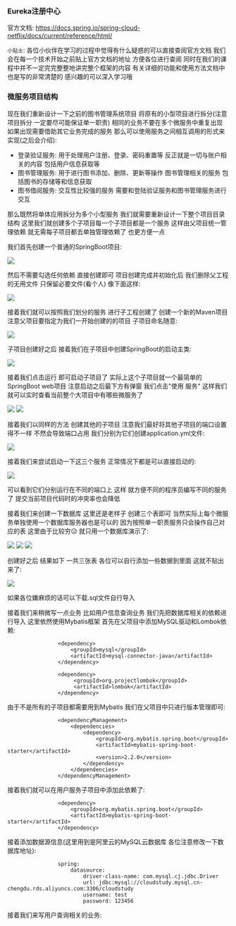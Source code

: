 ### Eureka注册中心
官方文档: https://docs.spring.io/spring-cloud-netflix/docs/current/reference/html/

`小贴士`: 各位小伙伴在学习的过程中觉得有什么疑惑的可以直接查阅官方文档 我们会在每一个技术开始之前贴上官方文档的地址 方便各位进行查阅
同时在我们的课程中并不一定完完整整地讲完整个框架的内容 有关详细的功能和使用方法文档中也是写的非常清楚的 感兴趣的可以深入学习哦

### 微服务项目结构
现在我们重新设计一下之前的图书管理系统项目 将原有的小型项目进行拆分(注意项目拆分 一定要尽可能保证单一职责)
相同的业务不要在多个微服务中重复出现 如果出现需要借助其它业务完成的服务 那么可以使用服务之间相互调用的形式来实现(之后会介绍):
- 登录验证服务: 用于处理用户注册、登录、密码重置等 反正就是一切与账户相关的内容 包括用户信息获取等
- 图书管理服务: 用于进行图书添加、删除、更新等操作 图书管理相关的服务 包括图书的存储等和信息获取
- 图书借阅服务: 交互性比较强的服务 需要和登陆验证服务和图书管理服务进行交互

那么既然将单体应用拆分为多个小型服务 我们就需要重新设计一下整个项目目录结构 这里我们就创建多个子项目每一个子项目都是一个服务
这样由父项目统一管理依赖 就无需每子项目都去单独管理依赖了 也更方便一点

我们首先创建一个普通的SpringBoot项目:

<img src="https://fast.itbaima.net/2023/03/06/8qH2jhtfvacbXMw.png">

然后不需要勾选任何依赖 直接创建即可 项目创建完成并初始化后 我们删除父工程的无用文件 只保留必要文件(看个人) 像下面这样:

<img src="https://fast.itbaima.net/2023/03/06/DobOruSEf3PKYyI.png">

接着我们就可以按照我们划分的服务 进行子工程创建了 创建一个新的Maven项目 注意父项目要指定为我们一开始创建的的项目 子项目命名随意:

<img src="https://fast.itbaima.net/2023/03/06/mFvb6c34pILHfn7.png">

子项目创建好之后 接着我们在子项目中创建SpringBoot的启动主类:

<img src="https://fast.itbaima.net/2023/03/06/fo4FYOqe3vxSAZc.png">

接着我们点击运行 即可启动子项目了 实际上这个子项目就一个最简单的SpringBoot web项目 注意启动之后最下方有弹窗
我们点击"使用 服务" 这样我们就可以实时查看当前整个大项目中有哪些微服务了

<img src="https://fast.itbaima.net/2023/03/06/gf4iAMnUwvjR2WX.png">

<img src="https://fast.itbaima.net/2023/03/06/C1jah7NwT4GgJdX.png">

接着我们以同样的方法 创建其他的子项目 注意我们最好将其他子项目的端口设置得不一样 不然会导致端口占用 我们分别为它们创建application.yml文件:

<img src="https://fast.itbaima.net/2023/03/06/E9x27lSeOfMhrHt.png">

接着我们来尝试启动一下这三个服务 正常情况下都是可以直接启动的:

<img src="https://fast.itbaima.net/2023/03/06/nM4ld9jyKzVT3Y5.png">

可以看到它们分别运行在不同的端口上 这样 就方便不同的程序员编写不同的服务了 提交当前项目代码时的冲突率也会降低

接着我们来创建一下数据库 这里还是老样子 创建三个表即可 当然实际上每个微服务单独使用一个数据库服务器也是可以的
因为按照单一职责服务只会操作自己对应的表 这里由于比较穷😥 就只用一个数据库演示了:

<img src="https://fast.itbaima.net/2023/03/06/YewLSsGbTj8aykE.png">

<img src="https://fast.itbaima.net/2023/03/06/KcRX57MGWVLlNqT.png">

<img src="https://fast.itbaima.net/2023/03/06/XjmGn3DbqVKk6Cd.png">

创建好之后 结果如下 一共三张表 各位可以自行添加一些数据到里面 这就不贴出来了:

<img src="https://fast.itbaima.net/2023/03/06/ac76NjHY5byeknP.png">

如果各位嫌麻烦的话可以下载.sql文件自行导入

接着我们来稍微写一点业务 比如用户信息查询业务 我们先把数据库相关的依赖进行导入 这里依然使用Mybatis框架 首先在父项目中添加MySQL驱动和Lombok依赖:

                    <dependency>
                        <groupId>mysql</groupId>
                        <artifactId>mysql-connector-java</artifactId>
                    </dependency>
                    
                    <dependency>
                         <groupId>org.projectlombok</groupId>
                         <artifactId>lombok</artifactId>
                    </dependency>

由于不是所有的子项目都需要用到Mybatis 我们在父项目中只进行版本管理即可:

                    <dependencyManagement>
                        <dependencies>
                            <dependency>
                                <groupId>org.mybatis.spring.boot</groupId>
                                <artifactId>mybatis-spring-boot-starter</artifactId>
                                <version>2.2.0</version>
                            </dependency>
                        </dependencies>
                    </dependencyManagement>

接着我们就可以在用户服务子项目中添加此依赖了:

                    <dependency>
                        <groupId>org.mybatis.spring.boot</groupId>
                        <artifactId>mybatis-spring-boot-starter</artifactId>
                    </dependency>

接着添加数据源信息(这里用到是阿里云的MySQL云数据库 各位注意修改一下数据库地址):

                    spring:
                        datasource:
                            driver-class-name: com.mysql.cj.jdbc.Driver
                            url: jdbc:mysql://cloudstudy.mysql.cn-chengdu.rds.aliyuncs.com:3306/cloudstudy
                            username: test
                            password: 123456

接着我们来写用户查询相关的业务:






